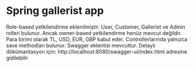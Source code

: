 # Spring gallerist app

Role-based yetkilendirme eklenilmiştir. User, Customer, Gallerist ve Admin rolleri bulunur. Ancak owner-based yetkilendirme henüz mevcut değildir. Para birimi olarak TL, USD, EUR, GBP kabul eder. Controllerlarında yalnızca save methodları bulunur. Swagger eklentisi mevcuttur. Detaylı dökümantasyon için: http://localhost:8080/swagger-ui/index.html adresine gidilebilir
